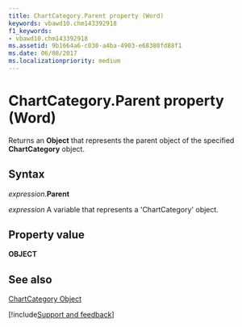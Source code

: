 ```yaml
---
title: ChartCategory.Parent property (Word)
keywords: vbawd10.chm143392918
f1_keywords:
- vbawd10.chm143392918
ms.assetid: 9b1664a6-c030-a4ba-4903-e68380fd88f1
ms.date: 06/08/2017
ms.localizationpriority: medium
---
```



# ChartCategory.Parent property (Word)

Returns an **Object** that represents the parent object of the specified **ChartCategory** object.


## Syntax

_expression_.**Parent**

_expression_ A variable that represents a 'ChartCategory' object.


## Property value

 **OBJECT**


## See also


[ChartCategory Object](Word.chartcategory.md)

[!include[Support and feedback](~/includes/feedback-boilerplate.md)]